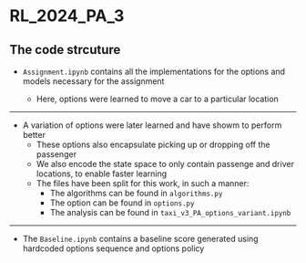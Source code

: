 # RL_2024_PA_3

## The code strcuture

* `Assignment.ipynb` contains all the implementations for the options and models necessary for the assignment

    * Here, options were learned to move a car to a particular location

---

* A variation of options were later learned and have showm to perform better
    * These options also encapsulate picking up or dropping off the passenger
    * We also encode the state space to only contain passenge and driver locations, to enable faster learning 
    * The files have been split for this work, in such a manner:
        * The algorithms can be found in `algorithms.py`
        * The option can be found in `options.py`
        * The analysis can be found in `taxi_v3_PA_options_variant.ipynb`


---

* The `Baseline.ipynb` contains a baseline score generated using hardcoded options sequence and options policy